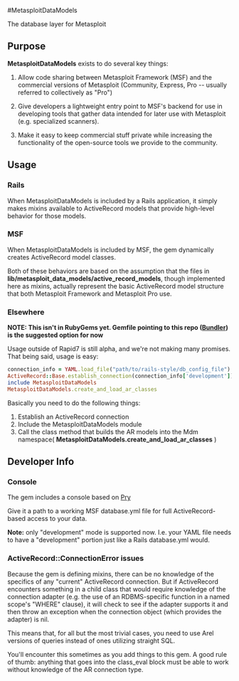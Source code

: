 #MetasploitDataModels

The database layer for Metasploit


## Purpose
__MetasploitDataModels__ exists to do several key things:

1. Allow code sharing between Metasploit Framework (MSF) and the commercial versions of Metasploit (Community, Express, Pro -- usually referred to collectively as "Pro")

2. Give developers a lightweight entry point to MSF's backend for use in developing tools that gather data intended for later use with Metasploit (e.g. specialized scanners).

3. Make it easy to keep commercial stuff private while increasing the functionality of the open-source tools we provide to the community.


## Usage

### Rails

When MetasploitDataModels is included by a Rails application, it simply makes
mixins available to ActiveRecord models that provide high-level
behavior for those models.


### MSF
When MetasploitDataModels is included by MSF, the gem dynamically creates
ActiveRecord model classes.

Both of these behaviors are based on the assumption that the files in
__lib/metasploit_data_models/active_record_models__, though implemented here as
mixins, actually represent the basic ActiveRecord model structure that both Metasploit Framework and Metasploit Pro use.

### Elsewhere

__NOTE: This isn't in RubyGems yet.  Gemfile pointing to this repo ([Bundler](http://gembundler.com)) is the suggested option for now__


Usage outside of Rapid7 is still alpha, and we're not making many promises.  That being said, usage is easy:

```ruby
connection_info = YAML.load_file("path/to/rails-style/db_config_file")
ActiveRecord::Base.establish_connection(connection_info['development'])
include MetasploitDataModels
MetasploitDataModels.create_and_load_ar_classes
```

Basically you need to do the following things:

1. Establish an ActiveRecord connection
2. Include the MetasploitDataModels module
3. Call the class method that builds the AR models into the Mdm namespace( __MetasploitDataModels.create_and_load_ar_classes__ )


## Developer Info

### Console
The gem includes a console based on [Pry](https://github.com/pry/pry/)

Give it a path to a working MSF database.yml file for full
ActiveRecord-based access to your data.

__Note:__ only "development" mode is supported now.  I.e. your YAML file
needs to have a "development" portion just like a Rails database.yml
would.

### ActiveRecord::ConnectionError issues
Because the gem is defining mixins, there can be no knowledge of the
specifics of any "current" ActiveRecord connection.  But if ActiveRecord
encounters something in a child class that would require knowledge of
the connection adapter (e.g. the use of an RDBMS-specific function in
a named scope's "WHERE" clause), it will check to see if the adapter
supports it and then throw an exception when the connection object
(which provides the adapter) is nil.

This means that, for all but the most trivial cases, you need to use Arel 
versions of queries instead of ones utilizing straight SQL.

You'll encounter this sometimes as you add things to this gem.  A good
rule of thumb: anything that goes into the class_eval block must be able
to work without knowledge of the AR connection type.
